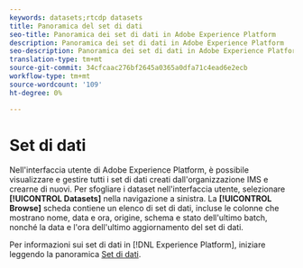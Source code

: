 ```yaml
---
keywords: datasets;rtcdp datasets
title: Panoramica del set di dati
seo-title: Panoramica dei set di dati in Adobe Experience Platform
description: Panoramica dei set di dati in Adobe Experience Platform
seo-description: Panoramica dei set di dati in Adobe Experience Platform
translation-type: tm+mt
source-git-commit: 34cfcaac276bf2645a0365a0dfa71c4ead6e2ecb
workflow-type: tm+mt
source-wordcount: '109'
ht-degree: 0%

---
```



# Set di dati

Nell&#39;interfaccia utente di Adobe Experience Platform, è possibile visualizzare e gestire tutti i set di dati creati dall&#39;organizzazione IMS e crearne di nuovi. Per sfogliare i dataset nell&#39;interfaccia utente, selezionare **[!UICONTROL Datasets]** nella navigazione a sinistra. La **[!UICONTROL Browse]** scheda contiene un elenco di set di dati, incluse le colonne che mostrano nome, data e ora, origine, schema e stato dell&#39;ultimo batch, nonché la data e l&#39;ora dell&#39;ultimo aggiornamento del set di dati.

Per informazioni sui set di dati in [!DNL Experience Platform], iniziare leggendo la panoramica [Set di dati](../../catalog/datasets/overview.md).
